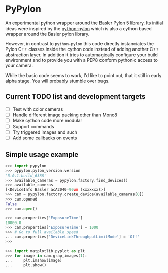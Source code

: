 # PyPylon
An experimental python wrapper around the Basler Pylon 5 library. 
Its initial ideas were inspired by the [python-pylon](https://github.com/srgblnch/python-pylon) which is also a cython based wrapper around the Basler pylon library.

However, in contrast to `python-pylon` this code directly instanciates the Pylon C++ classes inside the cython code instead of adding another C++ abstraction layer. In addition it tries to automagically configure your build environment and to provide you with a PEP8 conform pythonic access to your camera.

While the basic code seems to work, I'd like to point out, that it still in early alpha stage. You will probably stumble over bugs.

## Current TODO list and development targets
 - [ ] Test with color cameras
 - [ ] Handle different image packing other than Mono8
 - [ ] Make cython code more modular
 - [ ] Support commands
 - [ ] Try triggered images and such
 - [ ] Add some callbacks on events

## Simple usage example
```python
>>> import pypylon
>>> pypylon.pylon_version.version
'5.0.1.build_6388'
>>> available_cameras = pypylon.factory.find_devices()
>>> available_cameras
[<DeviceInfo Basler acA2040-90um (xxxxxxx)>]
>>> cam = pypylon.factory.create_device(available_cameras[0])
>>> cam.opened
False
>>> cam.open()

>>> cam.properties['ExposureTime']
10000.0
>>> cam.properties['ExposureTime'] = 1000
>>> # Go to full available speed
... cam.properties['DeviceLinkThroughputLimitMode'] = 'Off'
>>> 

>>> import matplotlib.pyplot as plt
>>> for image in cam.grap_images(1):
...     plt.imshow(image)
...     plt.show()
```
